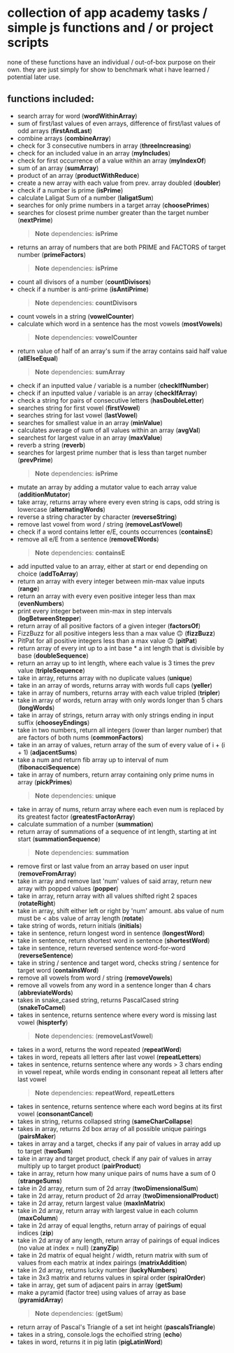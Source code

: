 # collection of app academy tasks / simple js functions and / or project scripts

none of these functions have an individual / out-of-box purpose on their own. they are just simply for show to benchmark what i have learned / potential later use.

## functions included:

+ search array for word (**wordWithinArray**)
+ sum of first/last values of even arrays, difference of first/last values of odd arrays (**firstAndLast**)
+ combine arrays (**combineArray**)
+ check for 3 consecutive numbers in array (**threeIncreasing**)
+ check for an included value in an array (**myIncludes**)
+ check for first occurrence of a value within an array (**myIndexOf**)
+ sum of an array (**sumArray**)
+ product of an array (**productWithReduce**)
+ create a new array with each value from prev. array doubled (**doubler**)
+ check if a number is prime (**isPrime**)
+ calculate Laligat Sum of a number (**laligatSum**)
+ searches for only prime numbers in a target array (**choosePrimes**)
+ searches for closest prime number greater than the target number (**nextPrime**)
    > __Note__ dependencies: **isPrime**
+ returns an array of numbers that are both PRIME and FACTORS of target number (**primeFactors**)
    > __Note__ dependencies: **isPrime**
+ count all divisors of a number (**countDivisors**)
+ check if a number is anti-prime (**isAntiPrime**)
    > __Note__ dependencies: **countDivisors**
+ count vowels in a string (**vowelCounter**)
+ calculate which word in a sentence has the most vowels (**mostVowels**)
    > __Note__ dependencies: **vowelCounter**
+ return value of half of an array's sum if the array contains said half value (**allElseEqual**)
    > __Note__ dependencies: **sumArray**
+ check if an inputted value / variable is a number (**checkIfNumber**)
+ check if an inputted value / variable is an array (**checkIfArray**)
+ check a string for pairs of consecutive letters (**hasDoubleLetter**)
+ searches string for first vowel (**firstVowel**)
+ searches string for last vowel (**lastVowel**)
+ searches for smallest value in an array (**minValue**)
+ calculates average of sum of all values within an array (**avgVal**)
+ searchest for largest value in an array (**maxValue**)
+ reverb a string (**reverb**)
+ searches for largest prime number that is less than target number (**prevPrime**)
    > __Note__ dependencies: **isPrime**
+ mutate an array by adding a mutator value to each array value (**additionMutator**)
+ take array, returns array where every even string is caps, odd string is lowercase (**alternatingWords**)
+ reverse a string character by character (**reverseString**)
+ remove last vowel from word / string (**removeLastVowel**)
+ check if a word contains letter e/E, counts occurrences (**containsE**)
+ remove all e/E from a sentence (**removeEWords**)
    > __Note__ dependencies: **containsE**
+ add inputted value to an array, either at start or end depending on choice (**addToArray**)
+ return an array with every integer between min-max value inputs (**range**)
+ return an array with every even positive integer less than max (**evenNumbers**)
+ print every integer between min-max in step intervals (**logBetweenStepper**)
+ return array of all positive factors of a given integer (**factorsOf**)
+ FizzBuzz for all positive integers less than a max value 🙃 (**fizzBuzz**)
+ PitPat for all positive integers less than a max value 🙃 (**pitPat**)
+ return array of every int up to a int base * a int length that is divisible by base (**doubleSequence**)
+ return an array up to int length, where each value is 3 times the prev value (**tripleSequence**)
+ take in array, returns array with no duplicate values (**unique**)
+ take in an array of words, returns array with words full caps (**yeller**)
+ take in array of numbers, returns array with each value tripled (**tripler**)
+ take in array of words, return array with only words longer than 5 chars (**longWords**)
+ take in array of strings, return array with only strings ending in input suffix (**chooseyEndings**)
+ take in two numbers, return all integers (lower than larger number) that are factors of both nums (**commonFactors**)
+ take in an array of values, return array of the sum of every value of i + (i + 1) (**adjacentSums**)
+ take a num and return fib array up to interval of num (**fibonacciSequence**)
+ take in array of numbers, return array containing only prime nums in array (**pickPrimes**)
    > __Note__ dependencies: **unique**
+ take in array of nums, return array where each even num is replaced by its greatest factor (**greatestFactorArray**)
+ calculate summation of a number (**summation**)
+ return array of summations of a sequence of int length, starting at int start (**summationSequence**)
    > __Note__ dependencies: **summation**
+ remove first or last value from an array based on user input (**removeFromArray**)
+ take in array and remove last 'num' values of said array, return new array with popped values (**popper**)
+ take in array, return array with all values shifted right 2 spaces (**rotateRight**)
+ take in array, shift either left or right by 'num' amount. abs value of num must be < abs value of array length (**rotate**)
+ take string of words, return initials (**initials**)
+ take in sentence, return longest word in sentence (**longestWord**)
+ take in sentence, return shortest word in sentence (**shortestWord**)
+ take in sentence, return reversed sentence word-for-word (**reverseSentence**)
+ take in string / sentence and target word, checks string / sentence for target word (**containsWord**)
+ remove all vowels from word / string (**removeVowels**)
+ remove all vowels from any word in a sentence longer than 4 chars (**abbreviateWords**)
+ takes in snake_cased string, returns PascalCased string (**snakeToCamel**)
+ takes in sentence, returns sentence where every word is missing last vowel (**hispterfy**)
    > __Note__ dependencies: (**removeLastVowel**)
+ takes in a word, returns the word repeated (**repeatWord**)
+ takes in word, repeats all letters after last vowel (**repeatLetters**)
+ takes in sentence, returns sentence where any words > 3 chars ending in vowel repeat, while words ending in consonant repeat all letters after last vowel
    > __Note__ dependencies: **repeatWord**, **repeatLetters**
+ takes in sentence, returns sentence where each word begins at its first vowel (**consonantCancel**)
+ takes in string, returns collapsed string (**sameCharCollapse**)
+ takes in array, returns 2d box array of all possible unique pairings (**pairsMaker**)
+ takes in array and a target, checks if any pair of values in array add up to target (**twoSum**)
+ take in array and target product, check if any pair of values in array multiply up to target product (**pairProduct**)
+ take in array, return how many unique pairs of nums have a sum of 0 (**strangeSums**)
+ take in 2d array, return sum of 2d array (**twoDimensionalSum**)
+ take in 2d array, return product of 2d array (**twoDimensionalProduct**)
+ take in 2d array, return largest value (**maxInMatrix**)
+ take in 2d array, return array with largest value in each column (**maxColumn**)
+ take in 2d array of equal lengths, return array of pairings of equal indices (**zip**)
+ take in 2d array of any length, return array of pairings of equal indices (no value at index = null) (**zanyZip**)
+ take in 2d matrix of equal height / width, return matrix with sum of values from each matrix at index pairings (**matrixAddition**)
+ take in 2d array, returns lucky number (**luckyNumbers**)
+ take in 3x3 matrix and returns values in spiral order (**spiralOrder**)
+ take in array, get sum of adjacent pairs in array (**getSum**)
+ make a pyramid (factor tree) using values of array as base (**pyramidArray**)
    > __Note__ dependencies: (**getSum**)
+ return array of Pascal's Triangle of a set int height (**pascalsTriangle**)
+ takes in a string, console.logs the echoified string (**echo**)
+ takes in word, returns it in pig latin (**pigLatinWord**)
